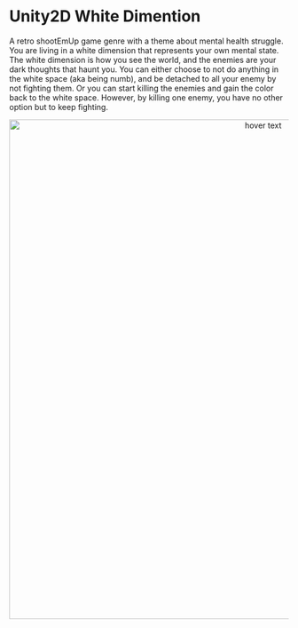 # Unity2D White Dimention
A retro shootEmUp game genre with a theme about mental health struggle. You are living in a white dimension that represents your own mental state. The white dimension is how you see the world, and the enemies are your dark thoughts that haunt you. You can either choose to not do anything in the white space (aka being numb), and be detached to all your enemy by not fighting them. Or you can start killing the enemies and gain the color back to the white space. However, by killing one enemy, you have no other option but to keep fighting.


<p align="center">
  <img src="https://github.com/ngol0/unity2D-shootEmUp/blob/main/screenshot3.png" width="900" title="hover text">
</p>
